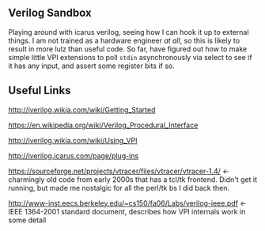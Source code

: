 Verilog Sandbox
---------------

Playing around with icarus verilog, seeing how I can hook it up to
external things. I am not trained as a hardware engineer *at all*, so
this is likely to result in more lulz than useful code. So far, have
figured out how to make simple little VPI extensions to poll `stdin`
asynchronously via select to see if it has any input, and assert some
register bits if so.

Useful Links
------------

http://iverilog.wikia.com/wiki/Getting_Started

https://en.wikipedia.org/wiki/Verilog_Procedural_Interface

http://iverilog.wikia.com/wiki/Using_VPI

http://iverilog.icarus.com/page/plug-ins

https://sourceforge.net/projects/vtracer/files/vtracer/vtracer-1.4/ <- charmingly old code from early 2000s that has a tcl/tk frontend. Didn't get it running, but made me nostalgic for all the perl/tk bs I did back then.

http://www-inst.eecs.berkeley.edu/~cs150/fa06/Labs/verilog-ieee.pdf <- IEEE 1364-2001 standard document, describes how VPI internals work in some detail

